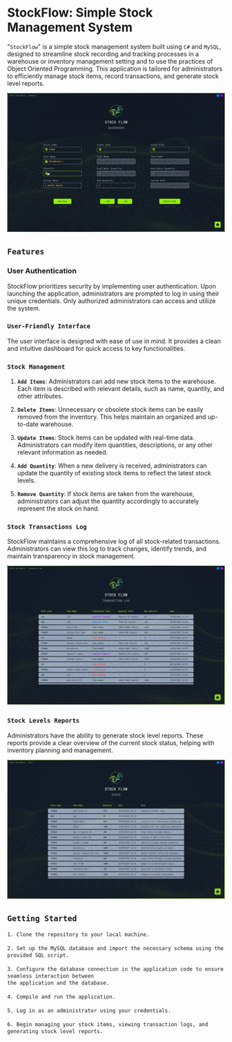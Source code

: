# StockFlow: Simple Stock Management System

"`StockFlow`" is a simple stock management system built using `C#` and `MySQL`, designed to streamline stock recording and tracking processes in a warehouse or inventory management setting and to use the practices of Object Oriented Programming. This application is tailored for administrators to efficiently manage stock items, record transactions, and generate stock level reports.

<div class="container" align="center">
  <img src="/thumbnails/stockflow_thumb_gif.gif" alt="Stockflow Thumbnail">
</div>


## `Features`

### User Authentication
StockFlow prioritizes security by implementing user authentication. Upon launching the application, administrators are prompted to log in using their unique credentials. Only authorized administrators can access and utilize the system.

### `User-Friendly Interface`
The user interface is designed with ease of use in mind. It provides a clean and intuitive dashboard for quick access to key functionalities.

### `Stock Management`
1. **`Add Items`**: Administrators can add new stock items to the warehouse. Each item is described with relevant details, such as name, quantity, and other attributes.

2. **`Delete Items`**: Unnecessary or obsolete stock items can be easily removed from the inventory. This helps maintain an organized and up-to-date warehouse.

3. **`Update Items`**: Stock items can be updated with real-time data. Administrators can modify item quantities, descriptions, or any other relevant information as needed.

4. **`Add Quantity`**: When a new delivery is received, administrators can update the quantity of existing stock items to reflect the latest stock levels.

5. **`Remove Quantity`**: If stock items are taken from the warehouse, administrators can adjust the quantity accordingly to accurately represent the stock on hand.

### `Stock Transactions Log`
StockFlow maintains a comprehensive log of all stock-related transactions. Administrators can view this log to track changes, identify trends, and maintain transparency in stock management.

![thumbnail_log](/thumbnails/stockflow_log.png)

### `Stock Levels Reports`
Administrators have the ability to generate stock level reports. These reports provide a clear overview of the current stock status, helping with inventory planning and management.

![thumbnail_log](/thumbnails/stockflow_stock.png)

## `Getting Started`

```To start using StockFlow, follow these steps:
1. Clone the repository to your local machine.

2. Set up the MySQL database and import the necessary schema using the provided SQL script.

3. Configure the database connection in the application code to ensure seamless interaction between 
the application and the database.

4. Compile and run the application.

5. Log in as an administrator using your credentials.

6. Begin managing your stock items, viewing transaction logs, and generating stock level reports.
```
